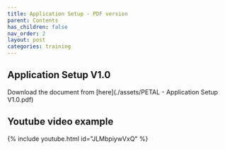 ```yaml
---
title: Application Setup - PDF version
parent: Contents
has_children: false
nav_order: 2
layout: post
categories: training
---
```



## Application Setup V1.0

Download the document from [here](./assets/PETAL - Application Setup V1.0.pdf)

## Youtube video example
{% include youtube.html id="JLMbpiywVxQ" %}